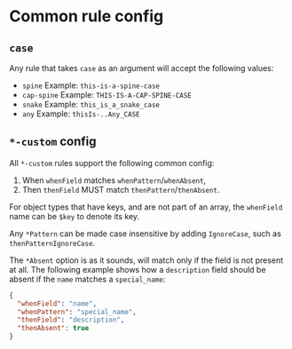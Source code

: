 # Common rule config

## `case`

Any rule that takes `case` as an argument will accept the following values:

  * `spine` Example: `this-is-a-spine-case`
  * `cap-spine` Example: `THIS-IS-A-CAP-SPINE-CASE`
  * `snake`  Example: `this_is_a_snake_case`
  * `any`  Example: `thisIs-..Any_CASE`


## `*-custom` config

All `*-custom` rules support the following common config:

1. When `whenField` matches `whenPattern`/`whenAbsent`,
2. Then `thenField` MUST match `thenPattern`/`thenAbsent`.

For object types that have keys, and are not part of an array, the `whenField` name can be `$key` to denote its key.

Any `*Pattern` can be made case insensitive by adding `IgnoreCase`, such as `thenPatternIgnoreCase`.

The `*Absent` option is as it sounds, will match only if the field is not present at all. The following example shows how a `description` field should be absent if the `name` matches a `special_name`:

```json
{
  "whenField": "name",
  "whenPattern": "special_name",
  "thenField": "description",
  "thenAbsent": true
}
```
